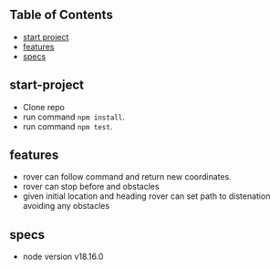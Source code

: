 ## Table of Contents

- [start project](#start-project)
- [features](#features)
- [specs](#specs)
  
## start-project

* Clone repo
* run command `npm install`.
* run command `npm test`.

## features

* rover can follow command and return new coordinates.
* rover can stop before and obstacles
* given initial location and heading rover can set path to distenation avoiding any obstacles

## specs
* node version v18.16.0